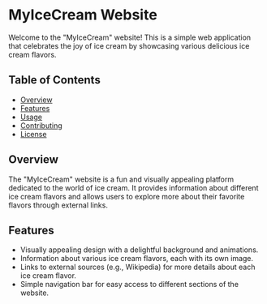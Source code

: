 # MyIceCream Website

Welcome to the "MyIceCream" website! This is a simple web application that celebrates the joy of ice cream by showcasing various delicious ice cream flavors.

## Table of Contents
- [Overview](#overview)
- [Features](#features)
- [Usage](#usage)
- [Contributing](#contributing)
- [License](#license)

## Overview

The "MyIceCream" website is a fun and visually appealing platform dedicated to the world of ice cream. It provides information about different ice cream flavors and allows users to explore more about their favorite flavors through external links.

## Features

- Visually appealing design with a delightful background and animations.
- Information about various ice cream flavors, each with its own image.
- Links to external sources (e.g., Wikipedia) for more details about each ice cream flavor.
- Simple navigation bar for easy access to different sections of the website.

